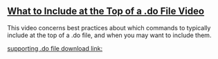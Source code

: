 ## [What to Include at the Top of a .do File Video](https://pjakiela.github.io/stata/topofdofilevid.mp4)

This video concerns best practices about which commands to typically include at the top of a .do file, and when you may want to include them.

[supporting .do file download link:](https://pjakiela.github.io/stata/whattoputattopofdofile.do)
